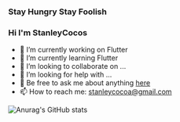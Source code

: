 ### Stay Hungry Stay Foolish 
### Hi I'm StanleyCocos
- 🔭 I’m currently working on Flutter
- 🌱 I’m currently learning Flutter
- 👯 I’m looking to collaborate on ...
- 🤔 I’m looking for help with ...
- 💬  Be free to ask me about anything [here](https://github.com/StanleyCocos/StanleyCocos/issues)
- 📫 How to reach me: stanleycocoa@gmail.com


![Anurag's GitHub stats](https://github-readme-stats.vercel.app/api?username=StanleyCocos&show_icons=true&theme=radical)
